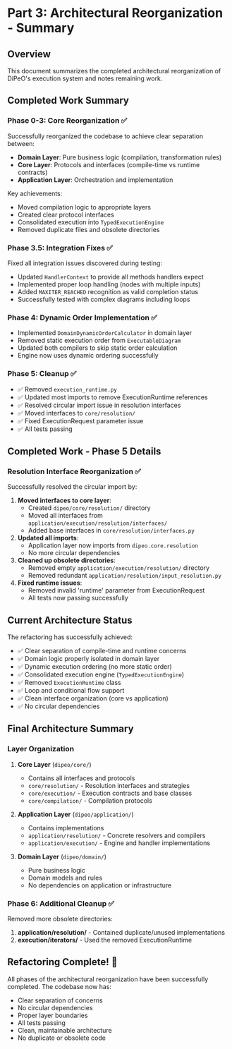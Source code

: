 # Part 3: Architectural Reorganization - Summary

## Overview

This document summarizes the completed architectural reorganization of DiPeO's execution system and notes remaining work.

## Completed Work Summary

### Phase 0-3: Core Reorganization ✅
Successfully reorganized the codebase to achieve clear separation between:
- **Domain Layer**: Pure business logic (compilation, transformation rules)
- **Core Layer**: Protocols and interfaces (compile-time vs runtime contracts)
- **Application Layer**: Orchestration and implementation

Key achievements:
- Moved compilation logic to appropriate layers
- Created clear protocol interfaces
- Consolidated execution into `TypedExecutionEngine`
- Removed duplicate files and obsolete directories

### Phase 3.5: Integration Fixes ✅
Fixed all integration issues discovered during testing:
- Updated `HandlerContext` to provide all methods handlers expect
- Implemented proper loop handling (nodes with multiple inputs)
- Added `MAXITER_REACHED` recognition as valid completion status
- Successfully tested with complex diagrams including loops

### Phase 4: Dynamic Order Implementation ✅
- Implemented `DomainDynamicOrderCalculator` in domain layer
- Removed static execution order from `ExecutableDiagram`
- Updated both compilers to skip static order calculation
- Engine now uses dynamic ordering successfully

### Phase 5: Cleanup ✅
- ✅ Removed `execution_runtime.py` 
- ✅ Updated most imports to remove ExecutionRuntime references
- ✅ Resolved circular import issue in resolution interfaces
- ✅ Moved interfaces to `core/resolution/` 
- ✅ Fixed ExecutionRequest parameter issue
- ✅ All tests passing

## Completed Work - Phase 5 Details

### Resolution Interface Reorganization ✅
Successfully resolved the circular import by:
1. **Moved interfaces to core layer**: 
   - Created `dipeo/core/resolution/` directory
   - Moved all interfaces from `application/execution/resolution/interfaces/`
   - Added base interfaces in `core/resolution/interfaces.py`
2. **Updated all imports**:
   - Application layer now imports from `dipeo.core.resolution`
   - No more circular dependencies
3. **Cleaned up obsolete directories**:
   - Removed empty `application/execution/resolution/` directory
   - Removed redundant `application/resolution/input_resolution.py`
4. **Fixed runtime issues**:
   - Removed invalid 'runtime' parameter from ExecutionRequest
   - All tests now passing successfully

## Current Architecture Status

The refactoring has successfully achieved:
- ✅ Clear separation of compile-time and runtime concerns
- ✅ Domain logic properly isolated in domain layer
- ✅ Dynamic execution ordering (no more static order)
- ✅ Consolidated execution engine (`TypedExecutionEngine`)
- ✅ Removed `ExecutionRuntime` class
- ✅ Loop and conditional flow support
- ✅ Clean interface organization (core vs application)
- ✅ No circular dependencies

## Final Architecture Summary

### Layer Organization
1. **Core Layer** (`dipeo/core/`)
   - Contains all interfaces and protocols
   - `core/resolution/` - Resolution interfaces and strategies
   - `core/execution/` - Execution contracts and base classes
   - `core/compilation/` - Compilation protocols

2. **Application Layer** (`dipeo/application/`)
   - Contains implementations
   - `application/resolution/` - Concrete resolvers and compilers
   - `application/execution/` - Engine and handler implementations

3. **Domain Layer** (`dipeo/domain/`)
   - Pure business logic
   - Domain models and rules
   - No dependencies on application or infrastructure

### Phase 6: Additional Cleanup ✅
Removed more obsolete directories:
1. **application/resolution/** - Contained duplicate/unused implementations
2. **execution/iterators/** - Used the removed ExecutionRuntime

## Refactoring Complete! 🎉

All phases of the architectural reorganization have been successfully completed. The codebase now has:
- Clear separation of concerns
- No circular dependencies
- Proper layer boundaries
- All tests passing
- Clean, maintainable architecture
- No duplicate or obsolete code